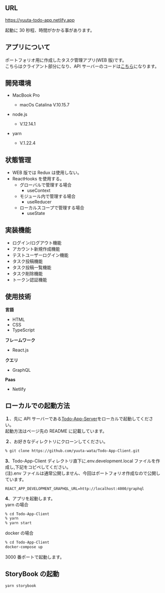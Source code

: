 ## URL

https://yuuta-todo-app.netlify.app

起動に 30 秒程、時間がかかる事があります。

## アプリについて

ポートフォリオ用に作成したタスク管理アプリ(WEB 版)です。  
こちらはクライアント部分になり、API サーバーのコードは<a href="https://github.com/yuuta-wata/Todo-App-Server" alt="Todo-App-Server">こちら</a>になります。

## 開発環境

- MacBook Pro

  - macOs Catalina V.10.15.7

- node.js

  - V.12.14.1

- yarn

  - V.1.22.4

## 状態管理

- WEB 版では Redux は使用しない。
- ReactHooks を使用する。
  - グローバルで管理する場合
    - useContext
  - モジュール内で管理する場合
    - useReducer
  - ローカルスコープで管理する場合
    - useState

## 実装機能

- ログイン/ログアウト機能
- アカウント新規作成機能
- テストユーザーログイン機能
- タスク投稿機能
- タスク投稿一覧機能
- タスク削除機能
- トークン認証機能

## 使用技術

**言語**

- HTML
- CSS
- TypeScript

**フレームワーク**

- React.js

**クエリ**

- GraphQL

**Paas**

- Netlify

## ローカルでの起動方法

**１**、先に API サーバーである<a href="https://github.com/yuuta-wata/Todo-App-Server" alt="Todo-App-Server">Todo-App-Server</a>をローカルで起動してください。  
起動方法はページ先の README に記載しています。

**２**、お好きなディレクトリにクローンしてください。

```bash
% git clone https://github.com/yuuta-wata/Todo-App-Client.git
```

**3**、Todo-App-Client ディレクトリ直下に.env.development.local ファイルを作成し,下記をコピペしてください。  
(注).env ファイルは通常公開しません、今回はポートフォリオ作成なので公開しています。

```
REACT_APP_DEVELOPMENT_GRAPHQL_URL=http://localhost:4000/graphql

```

**4**、アプリを起動します。  
yarn の場合

```bash
% cd Todo-App-Client
% yarn
% yarn start
```

docker の場合

```bash
% cd Todo-App-Client
docker-compose up

```

3000 番ポートで起動します。

## StoryBook の起動

```bash
yarn storybook

```
